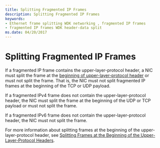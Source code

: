 ```yaml
---
title: Splitting Fragmented IP Frames
description: Splitting Fragmented IP Frames
keywords:
- Ethernet frame splitting WDK networking , fragmented IP frames
- fragmented IP frames WDK header-data split
ms.date: 04/20/2017
---
```


# Splitting Fragmented IP Frames





If a fragmented IP frame contains the upper-layer-protocol header, a NIC must split the frame at the [beginning of upper-layer-protocol header](splitting-frames-at-the-beginning-of-the-upper-layer-protocol-headers.md) or must not split the frame. That is, the NIC must not split fragmented IP frames at the beginning of the TCP or UDP payload.

If a fragmented IPv4 frame does not contain the upper-layer-protocol header, the NIC must split the frame at the beginning of the UDP or TCP payload or must not split the frame.

If a fragmented IPv6 frame does not contain the upper-layer-protocol header, the NIC must not split the frame.

For more information about splitting frames at the beginning of the upper-layer-protocol header, see [Splitting Frames at the Beginning of the Upper-Layer-Protocol Headers](splitting-frames-at-the-beginning-of-the-upper-layer-protocol-headers.md).

 

 





